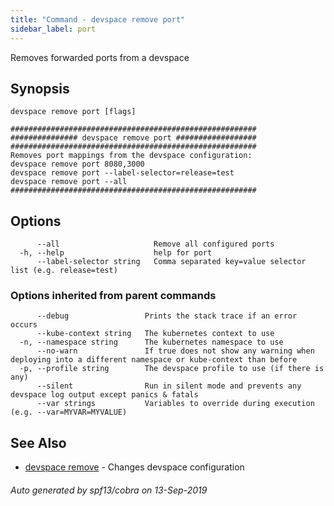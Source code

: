 ```yaml
---
title: "Command - devspace remove port"
sidebar_label: port
---
```



Removes forwarded ports from a devspace

## Synopsis


```
devspace remove port [flags]
```

```
#######################################################
############### devspace remove port ##################
#######################################################
Removes port mappings from the devspace configuration:
devspace remove port 8080,3000
devspace remove port --label-selector=release=test
devspace remove port --all
#######################################################
```
## Options

```
      --all                     Remove all configured ports
  -h, --help                    help for port
      --label-selector string   Comma separated key=value selector list (e.g. release=test)
```

### Options inherited from parent commands

```
      --debug                 Prints the stack trace if an error occurs
      --kube-context string   The kubernetes context to use
  -n, --namespace string      The kubernetes namespace to use
      --no-warn               If true does not show any warning when deploying into a different namespace or kube-context than before
  -p, --profile string        The devspace profile to use (if there is any)
      --silent                Run in silent mode and prevents any devspace log output except panics & fatals
      --var strings           Variables to override during execution (e.g. --var=MYVAR=MYVALUE)
```

## See Also

* [devspace remove](/docs/cli/commands/devspace_remove)	 - Changes devspace configuration

###### Auto generated by spf13/cobra on 13-Sep-2019
